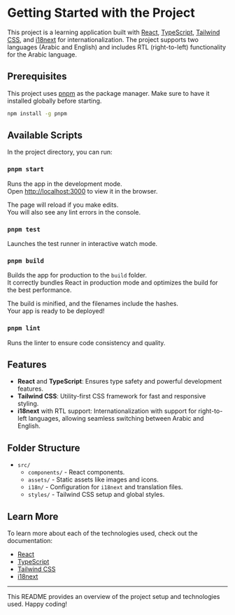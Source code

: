 # Getting Started with the Project

This project is a learning application built with [React](https://reactjs.org/), [TypeScript](https://www.typescriptlang.org/), [Tailwind CSS](https://tailwindcss.com/), and [i18next](https://www.i18next.com/) for internationalization. The project supports two languages (Arabic and English) and includes RTL (right-to-left) functionality for the Arabic language.

## Prerequisites

This project uses [pnpm](https://pnpm.io/) as the package manager. Make sure to have it installed globally before starting.

```bash
npm install -g pnpm
```

## Available Scripts

In the project directory, you can run:

### `pnpm start`

Runs the app in the development mode.\
Open [http://localhost:3000](http://localhost:3000) to view it in the browser.

The page will reload if you make edits.\
You will also see any lint errors in the console.

### `pnpm test`

Launches the test runner in interactive watch mode.

### `pnpm build`

Builds the app for production to the `build` folder.\
It correctly bundles React in production mode and optimizes the build for the best performance.

The build is minified, and the filenames include the hashes.\
Your app is ready to be deployed!

### `pnpm lint`

Runs the linter to ensure code consistency and quality.

## Features

- **React** and **TypeScript**: Ensures type safety and powerful development features.
- **Tailwind CSS**: Utility-first CSS framework for fast and responsive styling.
- **i18next** with RTL support: Internationalization with support for right-to-left languages, allowing seamless switching between Arabic and English.

## Folder Structure

- `src/`
  - `components/` - React components.
  - `assets/` - Static assets like images and icons.
  - `i18n/` - Configuration for `i18next` and translation files.
  - `styles/` - Tailwind CSS setup and global styles.

## Learn More

To learn more about each of the technologies used, check out the documentation:

- [React](https://reactjs.org/)
- [TypeScript](https://www.typescriptlang.org/)
- [Tailwind CSS](https://tailwindcss.com/)
- [i18next](https://www.i18next.com/)

---

This README provides an overview of the project setup and technologies used. Happy coding!
